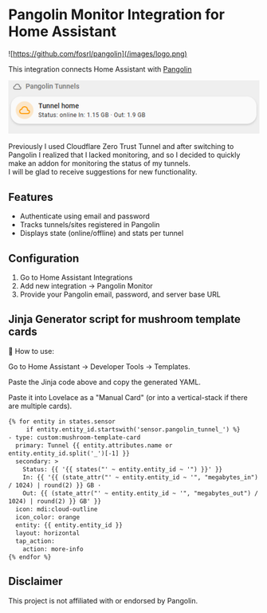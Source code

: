 # Pangolin Monitor Integration for Home Assistant

![https://github.com/fosrl/pangolin](/images/logo.png)

This integration connects Home Assistant with [Pangolin](https://github.com/fosrl/pangolin)  

![example](images/lovelace-card.png)

Previously I used Cloudflare Zero Trust Tunnel and after switching to Pangolin I realized that I lacked monitoring, and so I decided to quickly make an addon for monitoring the status of my tunnels.  
I will be glad to receive suggestions for new functionality.  
## Features

- Authenticate using email and password
- Tracks tunnels/sites registered in Pangolin
- Displays state (online/offline) and stats per tunnel

## Configuration

1. Go to Home Assistant Integrations
2. Add new integration -> Pangolin Monitor
3. Provide your Pangolin email, password, and server base URL

## Jinja Generator script for mushroom template cards

🔧 How to use:

Go to Home Assistant → Developer Tools → Templates.

Paste the Jinja code above and copy the generated YAML.

Paste it into Lovelace as a "Manual Card" (or into a vertical-stack if there are multiple cards).

```jinja
{% for entity in states.sensor 
     if entity.entity_id.startswith('sensor.pangolin_tunnel_') %}
- type: custom:mushroom-template-card
  primary: Tunnel {{ entity.attributes.name or entity.entity_id.split('_')[-1] }}
  secondary: >
    Status: {{ '{{ states("' ~ entity.entity_id ~ '") }}' }}
    In: {{ '{{ (state_attr("' ~ entity.entity_id ~ '", "megabytes_in") / 1024) | round(2) }} GB ·
    Out: {{ (state_attr("' ~ entity.entity_id ~ '", "megabytes_out") / 1024) | round(2) }} GB' }}
  icon: mdi:cloud-outline
  icon_color: orange
  entity: {{ entity.entity_id }}
  layout: horizontal
  tap_action:
    action: more-info
{% endfor %}
```

## Disclaimer
This project is not affiliated with or endorsed by Pangolin.